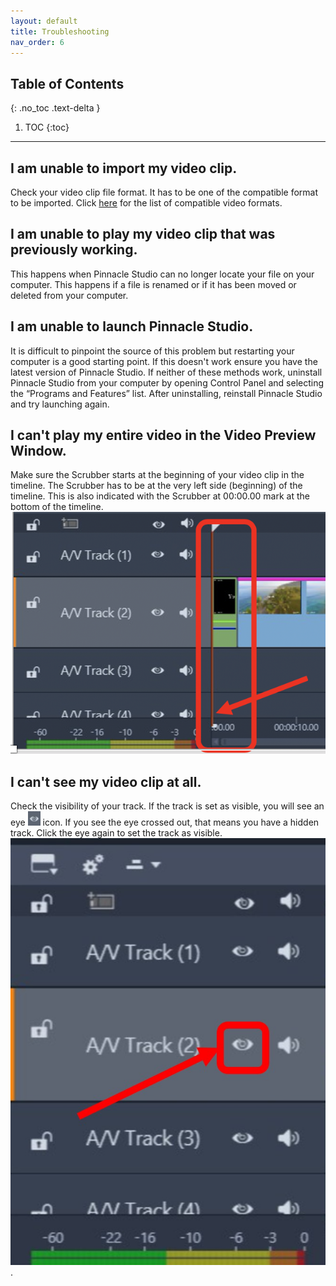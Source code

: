 ```yaml
---
layout: default
title: Troubleshooting
nav_order: 6
---
```

## Table of Contents
{: .no_toc .text-delta }

1. TOC
{:toc}

---

## I am unable to import my video clip.

Check your video clip file format. It has to be one of the compatible format to be imported. Click
<a href="https://shihkster1015.github.io/Em-Kevin-Pinnacle-Studio/#supported-video-files" >here</a> 
for the list of compatible video formats.

## I am unable to play my video clip that was previously working. 

This happens when Pinnacle Studio can no longer locate your file on your computer. This happens if a file is renamed or if it 
has been moved or deleted from your computer. 

## I am unable to launch Pinnacle Studio. 

It is difficult to pinpoint the source of this problem but restarting your computer is a good starting point. 
If this doesn't work ensure you have the latest version of Pinnacle Studio. If neither of these methods work, 
uninstall Pinnacle Studio from your computer by opening Control Panel and selecting the “Programs and Features” list. 
After uninstalling, reinstall Pinnacle Studio and try launching again.   

## I can't play my entire video in the Video Preview Window.

Make sure the Scrubber starts at the beginning of your video clip in the timeline. The Scrubber
has to be at the very left side (beginning) of the timeline. This is also indicated with the Scrubber
at 00:00.00 mark at the bottom of the timeline.\
![scrub at zero](images/scrubber-at-zero.png)

## I can't see my video clip at all.

Check the visibility of your track. If the track is set as visible, you will see an eye 
<img src="images/eye.jpg" alt="eye" width="20" heightt="20"> icon. If you see the eye crossed out, 
that means you have a hidden track. Click the eye again to set the track as visible.\
![set visib](images/set-visib.jpg).